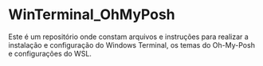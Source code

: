 # WinTerminal_OhMyPosh

Este é um repositório onde constam arquivos e instruções para realizar a instalação e configuração do Windows Terminal, os temas do Oh-My-Posh e configurações do WSL.
